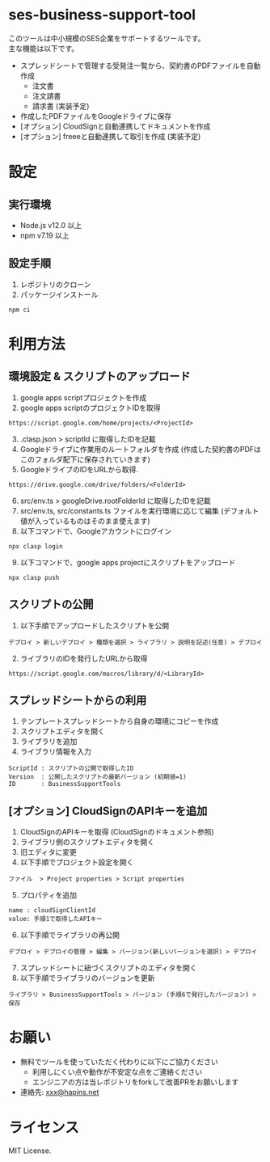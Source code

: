 # ses-business-support-tool
このツールは中小規模のSES企業をサポートするツールです。  
主な機能は以下です。
- スプレッドシートで管理する受発注一覧から、契約書のPDFファイルを自動作成
  - 注文書
  - 注文請書
  - 請求書 (実装予定)
- 作成したPDFファイルをGoogleドライブに保存
- [オプション] CloudSignと自動連携してドキュメントを作成
- [オプション] freeeと自動連携して取引を作成 (実装予定)

# 設定
## 実行環境
- Node.js v12.0 以上
- npm v7.19 以上
## 設定手順
1. レポジトリのクローン
2. パッケージインストール  
```
npm ci
```

# 利用方法
## 環境設定 & スクリプトのアップロード
1. google apps scriptプロジェクトを作成
2. google apps scriptのプロジェクトIDを取得  
```
https://script.google.com/home/projects/<ProjectId>
```
3. .clasp.json > scriptId に取得したIDを記載
4. Googleドライブに作業用のルートフォルダを作成 (作成した契約書のPDFはこのフォルダ配下に保存されていきます)
5. GoogleドライブのIDをURLから取得.  
```
https://drive.google.com/drive/folders/<FolderId>
```
6. src/env.ts > googleDrive.rootFolderId に取得したIDを記載
7. src/env.ts, src/constants.ts ファイルを実行環境に応じて編集 (デフォルト値が入っているものはそのまま使えます)
8. 以下コマンドで、Googleアカウントにログイン  
```
npx clasp login
```
9. 以下コマンドで、google apps projectにスクリプトをアップロード  
```
npx clasp push
```

## スクリプトの公開
1. 以下手順でアップロードしたスクリプトを公開  
```
デプロイ > 新しいデプロイ > 種類を選択 > ライブラリ > 説明を記述(任意) > デプロイ
```
2. ライブラリのIDを発行したURLから取得  
```
https://script.google.com/macros/library/d/<LibraryId>
```

## スプレッドシートからの利用
1. テンプレートスプレッドシートから自身の環境にコピーを作成
2. スクリプトエディタを開く
3. ライブラリを追加
4. ライブラリ情報を入力  
```
ScriptId : スクリプトの公開で取得したID
Version  : 公開したスクリプトの最新バージョン (初期値=1)
ID       : BusinessSupportTools
```

## [オプション] CloudSignのAPIキーを追加
1. CloudSignのAPIキーを取得 (CloudSignのドキュメント参照)
2. ライブラリ側のスクリプトエディタを開く
3. 旧エディタに変更
4. 以下手順でプロジェクト設定を開く  
```
ファイル  > Project properties > Script properties
```
5. プロパティを追加  
```
name : cloudSignClientId
value: 手順1で取得したAPIキー
```
6. 以下手順でライブラリの再公開  
```
デプロイ > デプロイの管理 > 編集 > バージョン(新しいバージョンを選択) > デプロイ
```
7. スプレッドシートに紐づくスクリプトのエディタを開く
8. 以下手順でライブラリのバージョンを更新  
```
ライブラリ > BusinessSupportTools > バージョン (手順6で発行したバージョン) > 保存
```

# お願い
- 無料でツールを使っていただく代わりに以下にご協力ください
  - 利用しにくい点や動作が不安定な点をご連絡ください  
  - エンジニアの方は当レポジトリをforkして改善PRをお願いします
- 連絡先: xxx@hapins.net

# ライセンス
MIT License.
